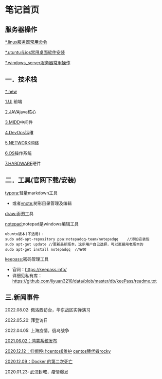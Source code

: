 # 笔记首页
## 服务器操作

[*.linux服务器常用命令](devOps/linux_server.md)

[*.utuntu与ios常用桌面软件安装](devOps/linux_desktop.md)

[*.windows_server服务器常用操作](devOps/windows_server.md)

## 一．技术栈
[* new](new/index.md)

[1.UI](ui/index.md) 前端

[2.JAVA](java/index.md)java核心

[3.MIDD](midd/index.md)中间件

[4.DevOps](devOps/index.md)运维

[5.NETWORK](network/index.md)网络

[6.OS](os/index.md)操作系统

[7.HARDWARE](hardware/index.md)硬件

## 二．工具(官网下载/安装)

[typora:](https://www.typora.io)轻量markdown工具

* 或者[vnote:](https://vnote.readthedocs.io)树形目录管理及编辑

[draw:](https://www.diagrams.net)画图工具

[notepad:](https://notepad-plus-plus.org/)notepad是windows编辑工具

```
ubuntu版本(不适用)：
sudo add-apt-repository ppa:notepadqq-team/notepadqq	//添加安装包
sudo apt-get update	//更新最新版本，这步用户自己选择，可以直接用老版本的
sudo apt-get install notepadqq	//安装
```

[keepass:](https://keepass.info/)密码管理工具

* 官网：https://keepass.info/
* 详细见私有库：https://github.com/liyuan3210/data/blob/master/db/keePass/readme.txt

## 三.新闻事件

2022.08.02: 佩洛西访台，华东战区实弹演习

2022.05.20:  拜登访日

2022.04.05:  上海疫情，俄乌战争

[2021.06.02：鸿蒙系统发布](https://new.qq.com/omn/20210603/20210603A05LDA00.html)

[2020.12.12：红帽停止centos8维护](https://blog.csdn.net/weixin_40787712/article/details/111087380)                 [centos替代者rocky](https://rockylinux.org/)

[2020.12.09：Docker 的第二次死亡](https://mp.weixin.qq.com/s?__biz=MjM5MDE0Mjc4MA==&mid=2651056444&idx=1&sn=5bae19652a7cfbb41a9b97d52e7e14e1&chksm=bdbe116f8ac9987911ad0c3930224aa8e8cbb450f13f920914ba981f886f18be240930bdfc4e&mpshare=1&srcid=1211hYlAf9yY3uQzNbtkh9RK&sharer_sharetime=1607646239134&sharer_shareid=f0873e5f0f6628e98cc9802ff41cd253&scene=2&subscene=2&clicktime=1607941347&enterid=1607941347&ascene=2&devicetype=android-28&version=27001539&nettype=WIFI&abtest_cookie=AAACAA%3D%3D&lang=zh_CN&exportkey=Aa03qbJiUGtLjDLR50YzxHc%3D&pass_ticket=mVWrUNGU3Y9KumxAk0idO%2BizCXMz6ZH1M6Mz32HvN%2BoNjM4zwl8Ukqr9ySixIJEc&wx_header=1)

2020.01.23:  武汉封城，疫情爆发



